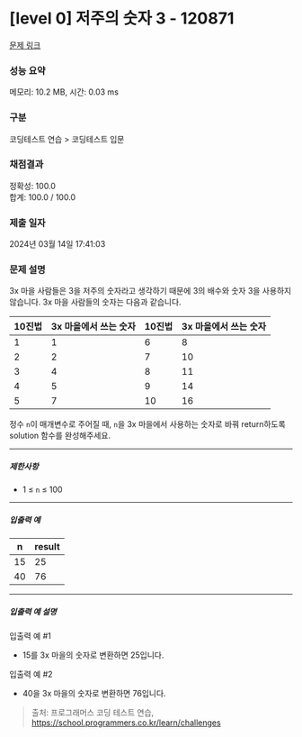 # [level 0] 저주의 숫자 3 - 120871 

[문제 링크](https://school.programmers.co.kr/learn/courses/30/lessons/120871) 

### 성능 요약

메모리: 10.2 MB, 시간: 0.03 ms

### 구분

코딩테스트 연습 > 코딩테스트 입문

### 채점결과

정확성: 100.0<br/>합계: 100.0 / 100.0

### 제출 일자

2024년 03월 14일 17:41:03

### 문제 설명

<p>3x 마을 사람들은 3을 저주의 숫자라고 생각하기 때문에 3의 배수와 숫자 3을 사용하지 않습니다. 3x 마을 사람들의 숫자는 다음과 같습니다.</p>
<table class="table">
        <thead><tr>
<th>10진법</th>
<th>3x 마을에서 쓰는 숫자</th>
<th>10진법</th>
<th>3x 마을에서 쓰는 숫자</th>
</tr>
</thead>
        <tbody><tr>
<td>1</td>
<td>1</td>
<td>6</td>
<td>8</td>
</tr>
<tr>
<td>2</td>
<td>2</td>
<td>7</td>
<td>10</td>
</tr>
<tr>
<td>3</td>
<td>4</td>
<td>8</td>
<td>11</td>
</tr>
<tr>
<td>4</td>
<td>5</td>
<td>9</td>
<td>14</td>
</tr>
<tr>
<td>5</td>
<td>7</td>
<td>10</td>
<td>16</td>
</tr>
</tbody>
      </table>
<p>정수 <code>n</code>이 매개변수로 주어질 때, <code>n</code>을 3x 마을에서 사용하는 숫자로 바꿔 return하도록 solution 함수를 완성해주세요.</p>

<hr>

<h5>제한사항</h5>

<ul>
<li>1 ≤ <code>n</code> ≤ 100</li>
</ul>

<hr>

<h5>입출력 예</h5>
<table class="table">
        <thead><tr>
<th>n</th>
<th>result</th>
</tr>
</thead>
        <tbody><tr>
<td>15</td>
<td>25</td>
</tr>
<tr>
<td>40</td>
<td>76</td>
</tr>
</tbody>
      </table>
<hr>

<h5>입출력 예 설명</h5>

<p>입출력 예 #1</p>

<ul>
<li>15를 3x 마을의 숫자로 변환하면 25입니다.</li>
</ul>

<p>입출력 예 #2</p>

<ul>
<li>40을 3x 마을의 숫자로 변환하면 76입니다.</li>
</ul>


> 출처: 프로그래머스 코딩 테스트 연습, https://school.programmers.co.kr/learn/challenges